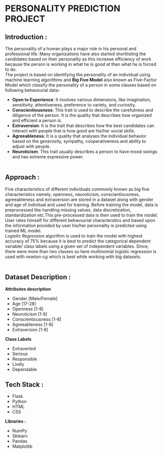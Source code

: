 # PERSONALITY PREDICTION PROJECT

## Introduction :
The personality of a human plays a major role in his personal and professional life. Many organizations have also started shortlisting the candidates based on their personality as this increase efficiency of work because the person is working in what he is good at than what he is forced to do. <br>
The project is based on identifying the personality of an individual using machine learning algorithms and **Big Five Model** also known as Five-Factor Model which classify the personality of a person in some classes based on following behavourial data- <br>
- **Open to Experience**: It involves various dimensions, like imagination, sensitivity, attentiveness, preference to variety, and curiosity.
- **Conscientiousness**: This trait is used to describe the carefulness and diligence of the person. It is the quality that describes how organized and efficient a person is.
- **Extraversion**: It is the trait that describes how the best candidates can interact with people that is how good are his/her social skills.
- **Agreeableness**: It is a quality that analyses the individual behavior based on the generosity, sympathy, cooperativeness and ability to adjust with people.
- **Neuroticism**: This trait usually describes a person to have mood swings and has extreme expressive power.
<br><br>

## Approach :
Five characteristics of different individuals commonly known as big five characteristics namely, openness, neuroticism, conscientiousness, agreeableness and extraversion are stored in a dataset along with gender and age of indivitual and used for training. Before training the model, data is preprocessed like handling missing values, data discretization, standardization etc.This pre-processed data is then used to train the model. User rates himself for different behavourial characterstics and based upon the information provided by user his/her personality is predicted using trained ML model.
<br>
*Logistic Regression* algorithm is used to train the model with highest accuracy of 75% because it is best to predict the categorical dependent variable/ class labels using a given set of independent variables. Since, there were more than two classes so here multinomial logistic regression is used with *newton-cg* which is best while working with big datasets.
<br><br>

## Dataset Description :
**Attributes description**   
- Gender [Male/Female]
- Age [17-28]
- Openness [1-8]
- Neuroticism [1-8]
- Conscientiousness	[1-8]
- Agreeableness [1-8]
- Extraversion [1-8]

**Class Labels**
- Extraverted
- Serious
- Responsible
- Lively
- Dependable


## Tech Stack :
- Flask
- Python
- HTML
- CSS

**Libraries :**
- NumPy
- Sklearn
- Pandas
- Matplotlib

<br><br>

